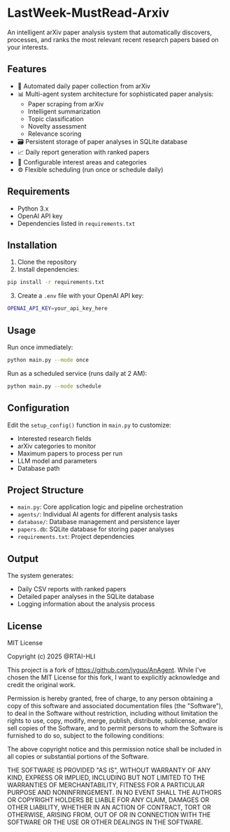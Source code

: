 # LastWeek-MustRead-Arxiv

An intelligent arXiv paper analysis system that automatically discovers, processes, and ranks the most relevant recent research papers based on your interests.

## Features

- 🤖 Automated daily paper collection from arXiv
- 📊 Multi-agent system architecture for sophisticated paper analysis:
  - Paper scraping from arXiv
  - Intelligent summarization
  - Topic classification
  - Novelty assessment
  - Relevance scoring
- 🗃️ Persistent storage of paper analyses in SQLite database
- 📈 Daily report generation with ranked papers
- 🎯 Configurable interest areas and categories
- ⚙️ Flexible scheduling (run once or schedule daily)

## Requirements

- Python 3.x
- OpenAI API key
- Dependencies listed in `requirements.txt`

## Installation

1. Clone the repository
2. Install dependencies:
```bash
pip install -r requirements.txt
```
3. Create a `.env` file with your OpenAI API key:
```bash
OPENAI_API_KEY=your_api_key_here
```

## Usage

Run once immediately:
```bash
python main.py --mode once
```

Run as a scheduled service (runs daily at 2 AM):
```bash
python main.py --mode schedule
```

## Configuration

Edit the `setup_config()` function in `main.py` to customize:
- Interested research fields
- arXiv categories to monitor
- Maximum papers to process per run
- LLM model and parameters
- Database path

## Project Structure

- `main.py`: Core application logic and pipeline orchestration
- `agents/`: Individual AI agents for different analysis tasks
- `database/`: Database management and persistence layer
- `papers.db`: SQLite database for storing paper analyses
- `requirements.txt`: Project dependencies

## Output

The system generates:
- Daily CSV reports with ranked papers
- Detailed paper analyses in the SQLite database
- Logging information about the analysis process

## License

MIT License

Copyright (c) 2025 @RTAI-HLI

This project is a fork of https://github.com/jyguo/AnAgent. While I've chosen the MIT License for this fork, I want to explicitly acknowledge and credit the original work.

Permission is hereby granted, free of charge, to any person obtaining a copy of this software and associated documentation files (the "Software"), to deal in the Software without restriction, including without limitation the rights to use, copy, modify, merge, publish, distribute, sublicense, and/or sell copies of the Software, and to permit persons to whom the Software is furnished to do so, subject to the following conditions:

The above copyright notice and this permission notice shall be included in all copies or substantial portions of the Software.

THE SOFTWARE IS PROVIDED "AS IS", WITHOUT WARRANTY OF ANY KIND, EXPRESS OR IMPLIED, INCLUDING BUT NOT LIMITED TO THE WARRANTIES OF MERCHANTABILITY, FITNESS FOR A PARTICULAR PURPOSE AND NONINFRINGEMENT. IN NO EVENT SHALL THE AUTHORS OR COPYRIGHT HOLDERS BE LIABLE FOR ANY CLAIM, DAMAGES OR OTHER LIABILITY, WHETHER IN AN ACTION OF CONTRACT, TORT OR OTHERWISE, ARISING FROM, OUT OF OR IN CONNECTION WITH THE SOFTWARE OR THE USE OR OTHER DEALINGS IN THE SOFTWARE.
